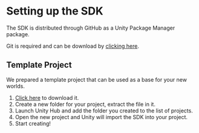 # Setting up the SDK

The SDK is distributed through GitHub as a Unity Package Manager package.

Git is required and can be download by [clicking  here](http://git-scm.com/).

## Template Project

We prepared a template project that can be used as a base for your new worlds.

1. [Click here](files/vrlab-ccsdk-template.zip) to download it.
2. Create a new folder for your project, extract the file in it.
3. Launch Unity Hub and add the folder you created to the list of projects.
4. Open the new project and Unity will import the SDK into your project.
5. Start creating!
